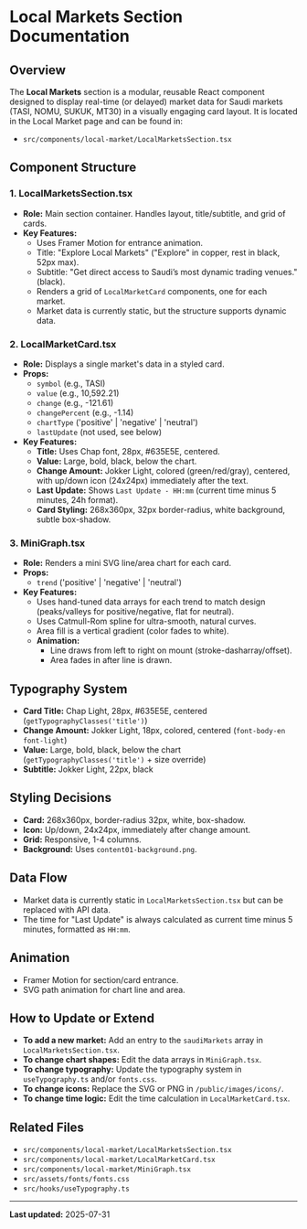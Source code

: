 # Local Markets Section Documentation

## Overview
The **Local Markets** section is a modular, reusable React component designed to display real-time (or delayed) market data for Saudi markets (TASI, NOMU, SUKUK, MT30) in a visually engaging card layout. It is located in the Local Market page and can be found in:

- `src/components/local-market/LocalMarketsSection.tsx`

## Component Structure

### 1. LocalMarketsSection.tsx
- **Role:** Main section container. Handles layout, title/subtitle, and grid of cards.
- **Key Features:**
  - Uses Framer Motion for entrance animation.
  - Title: "Explore Local Markets" ("Explore" in copper, rest in black, 52px max).
  - Subtitle: "Get direct access to Saudi’s most dynamic trading venues." (black).
  - Renders a grid of `LocalMarketCard` components, one for each market.
  - Market data is currently static, but the structure supports dynamic data.

### 2. LocalMarketCard.tsx
- **Role:** Displays a single market's data in a styled card.
- **Props:**
  - `symbol` (e.g., TASI)
  - `value` (e.g., 10,592.21)
  - `change` (e.g., -121.61)
  - `changePercent` (e.g., -1.14)
  - `chartType` ('positive' | 'negative' | 'neutral')
  - `lastUpdate` (not used, see below)
- **Key Features:**
  - **Title:** Uses Chap font, 28px, #635E5E, centered.
  - **Value:** Large, bold, black, below the chart.
  - **Change Amount:** Jokker Light, colored (green/red/gray), centered, with up/down icon (24x24px) immediately after the text.
  - **Last Update:** Shows `Last Update - HH:mm` (current time minus 5 minutes, 24h format).
  - **Card Styling:** 268x360px, 32px border-radius, white background, subtle box-shadow.

### 3. MiniGraph.tsx
- **Role:** Renders a mini SVG line/area chart for each card.
- **Props:**
  - `trend` ('positive' | 'negative' | 'neutral')
- **Key Features:**
  - Uses hand-tuned data arrays for each trend to match design (peaks/valleys for positive/negative, flat for neutral).
  - Uses Catmull-Rom spline for ultra-smooth, natural curves.
  - Area fill is a vertical gradient (color fades to white).
  - **Animation:**
    - Line draws from left to right on mount (stroke-dasharray/offset).
    - Area fades in after line is drawn.

## Typography System
- **Card Title:** Chap Light, 28px, #635E5E, centered (`getTypographyClasses('title')`)
- **Change Amount:** Jokker Light, 18px, colored, centered (`font-body-en font-light`)
- **Value:** Large, bold, black, below the chart (`getTypographyClasses('title')` + size override)
- **Subtitle:** Jokker Light, 22px, black

## Styling Decisions
- **Card:** 268x360px, border-radius 32px, white, box-shadow.
- **Icon:** Up/down, 24x24px, immediately after change amount.
- **Grid:** Responsive, 1-4 columns.
- **Background:** Uses `content01-background.png`.

## Data Flow
- Market data is currently static in `LocalMarketsSection.tsx` but can be replaced with API data.
- The time for "Last Update" is always calculated as current time minus 5 minutes, formatted as `HH:mm`.

## Animation
- Framer Motion for section/card entrance.
- SVG path animation for chart line and area.

## How to Update or Extend
- **To add a new market:** Add an entry to the `saudiMarkets` array in `LocalMarketsSection.tsx`.
- **To change chart shapes:** Edit the data arrays in `MiniGraph.tsx`.
- **To change typography:** Update the typography system in `useTypography.ts` and/or `fonts.css`.
- **To change icons:** Replace the SVG or PNG in `/public/images/icons/`.
- **To change time logic:** Edit the time calculation in `LocalMarketCard.tsx`.

## Related Files
- `src/components/local-market/LocalMarketsSection.tsx`
- `src/components/local-market/LocalMarketCard.tsx`
- `src/components/local-market/MiniGraph.tsx`
- `src/assets/fonts/fonts.css`
- `src/hooks/useTypography.ts`

---

**Last updated:** 2025-07-31
